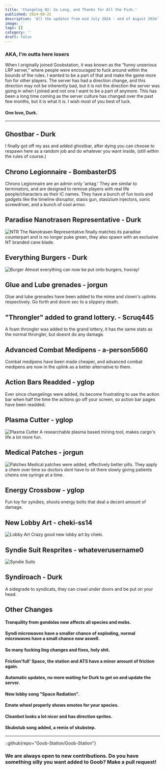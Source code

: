 ```yaml
---
title: 'Changelog 02: So Long, and Thanks for All the Fish.'
published: 2024-08-25
description: 'All the updates from mid July 2024 - end of August 2024'
image: ''
tags: []
category: ''
draft: false 
---
```

### AKA, I'm outta here losers
When I originally joined Goobstation, it was known as the “funny unserious LRP server,” where people were encouraged to fuck around within the bounds of the rules. I wanted to be a part of that and make the game more fun for other players. The server has had a direction change, and this direction may not be inherently bad, but it is not the direction the server was going in when I joined and not one I want to be a part of anymore. This has been a long time coming as the server culture has changed over the past few months, but it is what it is. I wish most of you best of luck.
#### One love, Durk.


---

## Ghostbar - Durk
I finally got off my ass and added ghostbar, after dying you can choose to respawn here as a random job and do whatever you want inside, (still within the rules of course.)

## Chrono Legionnaire - BombasterDS
Chrono Legionnaire are an admin only 'antag.' They are similar to terminators, and are designed to remove players with real life people/characters as their IC names. They have a bunch of fun tools and gadgets like the timeline disruptor, stasis gun, stasizium injectors, sonic screwdriver, and a bunch of cool armor. 

## Paradise Nanotrasen Representative - Durk
![NTR](./ntr.png)
The Nanotrasen Representative finally matches its paradise counterpart and is no longer puke green, they also spawn with an exclusive NT branded cane blade.

## Everything Burgers - Durk
![Burger](./burger.png)
Almost everything can now be put onto burgers, hooray!

## Glue and Lube grenades - jorgun
Glue and lube grenades have been added to the mime and clown's uplinks respectively. Go forth and doom sec to a slippery death.

## "Throngler" added to grand lottery. - Scruq445
A foam throngler was added to the grand lottery, it has the same stats as the normal throngler, but doesnt do any damage.

## Advanced Combat Medipens - a-person5660
Combat medipens have been made cheaper, and advanced combat medipens are now in the uplink as a better alternative to them.

## Action Bars Readded - yglop
Ever since changelings were added, its become frustrating to use the action bar when half the time the actions go off your screen, so action bar pages have been readded.

## Plasma Cutter - yglop
![Plasma Cutter](./plasmacutter.png)
A researchable plasma based mining tool, makes cargo's life a lot more fun.

## Medical Patches - jorgun
![Patches](./patches.png)
Medical patches were added, effectively better pills. They apply a chem over time so doctors dont have to sit there slowly giving patients chems one syringe at a time.

## Energy Crossbow - yglop
Fun toy for syndies, shoots energy bolts that deal a decent amount of damage.

## New Lobby Art - cheki-ss14
![Lobby Art](./lobbyart.png)
Crazy good new lobby art by cheki.

## Syndie Suit Resprites - whateverusername0
![Syndie Suits](./syndiesuits.png)

## Syndiroach - Durk
A sidegrade to syndicats, they can crawl under doors and be put on your head.

## Other Changes
#### Tranquility from gondolas now affects all species and mobs.
#### Syndi microwaves have a smaller chance of exploding, normal microwaves have a small chance now aswell.
#### So many fucking ling changes and fixes, holy shit.
#### Friction'full' Space, the station and ATS have a minor amount of friction again.
#### Automatic updates, no more waiting for Durk to get on and update the server.
#### New lobby song "Space Radiation".
#### Emote wheel properly shows emotes for your species.
#### Cleanbot looks a lot nicer and has direction sprites.
#### Skubstub song added, a remix of skubstep.
---
::github{repo="Goob-Station/Goob-Station"}
### We are always open to new contributions. Do you have something silly you want added to Goob? Make a pull request!
